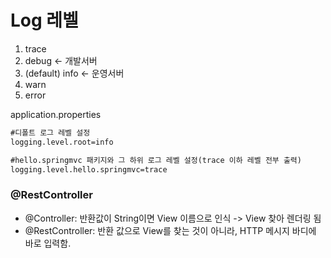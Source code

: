 # Log 레벨
1. trace
2. debug <- 개발서버
3. (default) info <- 운영서버
4. warn
5. error

application.properties
````xml
#디폴트 로그 레벨 설정
logging.level.root=info

#hello.springmvc 패키지와 그 하위 로그 레벨 설정(trace 이하 레벨 전부 출력)
logging.level.hello.springmvc=trace
````

### @RestController
- @Controller: 반환값이 String이면 View 이름으로 인식 -> View 찾아 렌더링 됨
- @RestController: 반환 값으로 View를 찾는 것이 아니라, HTTP 메시지 바디에 바로 입력함.